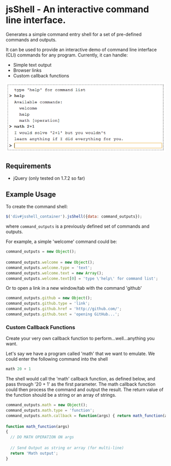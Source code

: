 jsShell - An interactive command line interface.
===========================================

Generates a simple command entry shell for a set of pre-defined commands and outputs.

It can be used to provide an interactive demo of command line interface (CLI) commands for any program. Currently, it can handle:

* Simple text output
* Browser links
* Custom callback functions

![](https://raw.githubusercontent.com/MrLunar/jsShell/master/docs/jsshell-example.png)

Requirements
------------
* jQuery (only tested on 1.7.2 so far)

Example Usage
-------------
To create the command shell:

````javascript
$('div#jsshell_container').jsShell({data: command_outputs});
````
where ```command_outputs``` is a previously defined set of commands and outputs.

For example, a simple 'welcome' command could be:

```javascript
command_outputs = new Object();

command_outputs.welcome = new Object();
command_outputs.welcome.type = 'text';
command_outputs.welcome.text = new Array();
command_outputs.welcome.text[0] = 'type \'help\' for command list';
```

Or to open a link in a new window/tab with the command 'github'

```javascript
command_outputs.github = new Object();
command_outputs.github.type = 'link';
command_outputs.github.href = 'http://github.com/';
command_outputs.github.text = 'opening GitHub...';
```

### Custom Callback Functions ###
Create your very own callback function to perform...well...anything you want.

Let's say we have a program called 'math' that we want to emulate. We could enter the following command into the shell

```javascript
math 20 + 1
```

The shell would call the 'math' callback function, as defined below, and pass through '20 + 1' as the first parameter. The math callback function could then process the command and output the result. The return value of the function should be a string or an array of strings.

```javascript
command_outputs.math = new Object();
command_outputs.math.type = 'function';
command_outputs.math.callback = function(args) { return math_function(args) };

function math_function(args)
{
  // DO MATH OPERATION ON args

  // Send Output as string or array (for multi-line)
  return 'Math output';
}
```
